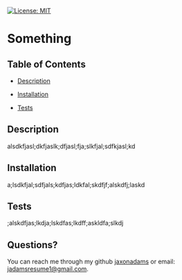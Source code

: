 
[![License: MIT](https://img.shields.io/badge/License-MIT-yellow.svg)](https://opensource.org/licenses/MIT)
# Something
## Table of Contents
 - [Description](#description)
 - [Installation](#installation)


 - [Tests](#tests)


## Description
alsdkfjasl;dkfjaslk;dfjasl;fja;slkfjal;sdfkjasl;kd
    

## Installation
a;lsdkfjal;sdfjals;kdfjas;ldkfal;skdfjf;alskdfj;laskd
    



## Tests
;alskdfjas;lkdja;lskdfas;lkdff;askldfa;slkdj
    

## Questions?
You can reach me through my github [jaxonadams](https://github.com/jaxonadams) or email: jadamsresume1@gmail.com.
